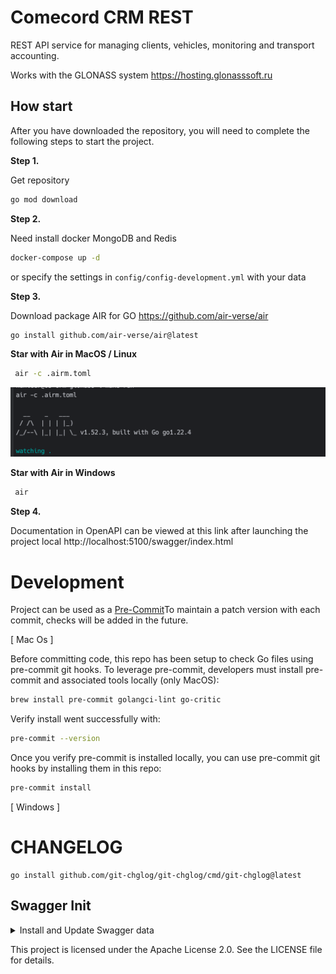 
# Comecord CRM REST


REST API service for managing clients, vehicles, monitoring and transport accounting. 

Works with the GLONASS system https://hosting.glonasssoft.ru

## How start 
After you have downloaded the repository, you will need to complete the following steps to start the project.

**Step 1.**

Get repository 
```bash
go mod download
```
**Step 2.** 

Need install docker MongoDB and Redis
```bash
docker-compose up -d
```
or specify the settings in `config/config-development.yml` with your data


**Step 3.**

Download package AIR for GO https://github.com/air-verse/air

```bash
go install github.com/air-verse/air@latest
```

**Star with Air in MacOS / Linux**
```bash
 air -c .airm.toml
```

![img.png](docs/img.png)

**Star with Air in Windows**
```bash
 air
```

**Step 4.**

Documentation in OpenAPI can be viewed at this link after launching the project local
http://localhost:5100/swagger/index.html

# Development

Project can be used as a [Pre-Commit](https://pre-commit.com/)To maintain a patch version with each commit, checks will be added in the future.

[ Mac Os ]

Before committing code, this repo has been setup to check Go files using pre-commit git hooks. 
To leverage pre-commit, developers must install pre-commit and associated tools locally (only MacOS):
```bash
brew install pre-commit golangci-lint go-critic
```
Verify install went successfully with:
```bash
pre-commit --version
```
Once you verify pre-commit is installed locally, you can use pre-commit git hooks by installing them in this repo:
```bash
pre-commit install
```

[ Windows ]
 


# CHANGELOG

```shell
go install github.com/git-chglog/git-chglog/cmd/git-chglog@latest

```


## Swagger Init
<details>
<summary> Install and Update Swagger data</summary>

```markdown
1. go install github.com/swaggo/swag/cmd/swag@v1.16.3
2. go get github.com/swaggo/gin-swagger
3. go get github.com/swaggo/swag
4. go get github.com/swaggo/files
5. swag init -g cmd/main.go
6. swag init -g cmd/main.go --parseDependency --parseInternal
```
</details>

This project is licensed under the Apache License 2.0. See the LICENSE file for details.
